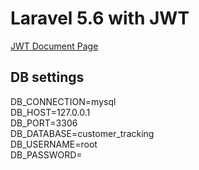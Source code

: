 # Laravel 5.6 with JWT

[JWT Document Page](http://jwt-auth.readthedocs.io/en/develop/laravel-installation)

## DB settings
DB_CONNECTION=mysql <br>
DB_HOST=127.0.0.1 <br>
DB_PORT=3306 <br>
DB_DATABASE=customer_tracking <br>
DB_USERNAME=root <br>
DB_PASSWORD= <br>
